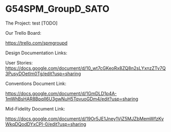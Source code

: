 # G54SPM_GroupD_SATO

The Project:
test
[TODO]

Our Trello Board:

https://trello.com/spmgroupd

Design Documentation Links:

User Stories: https://docs.google.com/document/d/10_wt7cGKeoRx8ZQ8n2sLYxnzZTv7Q3PusyDOetIm0Tg/edit?usp=sharing

Conventions Document Link:

https://docs.google.com/document/d/1GmDLD1p4A-1mWhBsHAR8BpqlI6U3gwNuH5TqvuoGDm4/edit?usp=sharing

Mid-Fidelity Document Link:

https://docs.google.com/document/d/19Or5JE1Jney1VjZ5MJZbMemWfzKyWkqDQodDYxCPI-0/edit?usp=sharing

